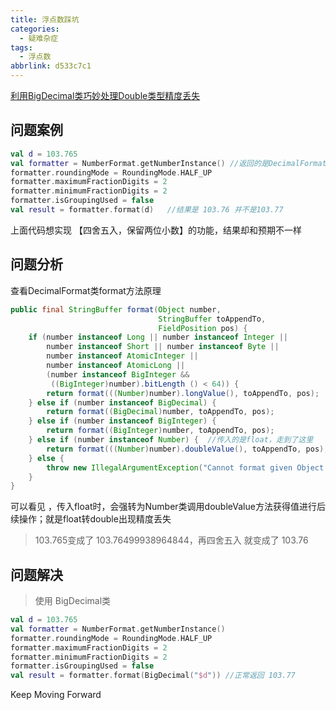 ```yaml
---
title: 浮点数踩坑
categories:
  - 疑难杂症
tags:
  - 浮点数
abbrlink: d533c7c1
---
```




[利用BigDecimal类巧妙处理Double类型精度丢失](https://www.cnblogs.com/summerday152/p/14202267.html)



<!-- more -->

## 问题案例

```kotlin
val d = 103.765
val formatter = NumberFormat.getNumberInstance() //返回的是DecimalFormat类
formatter.roundingMode = RoundingMode.HALF_UP
formatter.maximumFractionDigits = 2
formatter.minimumFractionDigits = 2
formatter.isGroupingUsed = false
val result = formatter.format(d)   //结果是 103.76 并不是103.77
```

上面代码想实现 【四舍五入，保留两位小数】的功能，结果却和预期不一样



## 问题分析

查看DecimalFormat类format方法原理

```java
public final StringBuffer format(Object number,
                                 StringBuffer toAppendTo,
                                 FieldPosition pos) {
    if (number instanceof Long || number instanceof Integer ||
        number instanceof Short || number instanceof Byte ||
        number instanceof AtomicInteger ||
        number instanceof AtomicLong ||
        (number instanceof BigInteger &&
         ((BigInteger)number).bitLength () < 64)) {
        return format(((Number)number).longValue(), toAppendTo, pos);
    } else if (number instanceof BigDecimal) {
        return format((BigDecimal)number, toAppendTo, pos);
    } else if (number instanceof BigInteger) {
        return format((BigInteger)number, toAppendTo, pos);
    } else if (number instanceof Number) {  //传入的是float，走到了这里 
        return format(((Number)number).doubleValue(), toAppendTo, pos);
    } else {
        throw new IllegalArgumentException("Cannot format given Object as a Number");
    }
}

```

可以看见 ，传入float时，会强转为Number类调用doubleValue方法获得值进行后续操作；就是float转double出现精度丢失

> 103.765变成了 103.76499938964844，再四舍五入 就变成了 103.76



## 问题解决

> 使用 BigDecimal类

```kotlin
val d = 103.765
val formatter = NumberFormat.getNumberInstance()
formatter.roundingMode = RoundingMode.HALF_UP
formatter.maximumFractionDigits = 2
formatter.minimumFractionDigits = 2
formatter.isGroupingUsed = false
val result = formatter.format(BigDecimal("$d")) //正常返回 103.77

```















Keep Moving Forward
